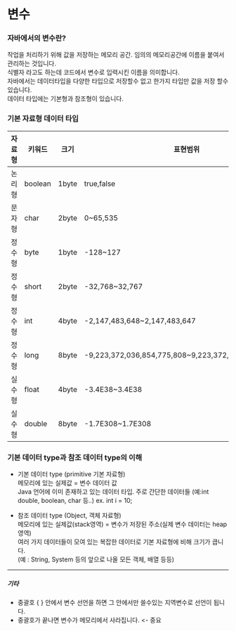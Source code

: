 # 변수  

### 자바에서의 변수란?  
작업을 처리하기 위해 값을 저장하는 메모리 공간. 임의의 메모리공간에 이름을 붙여서 관리하는 것입니다.  
식별자 라고도 하는데 코드에서 변수로 입력시킨 이름을 의미합니다.   
자바에서는 데이터타입을 다양한 타입으로 저장할수 없고 한가지 타입만 값을 저장 할수 있습니다.   
데이터 타입에는 기본형과 참조형이 있습니다.  

### 기본 자료형 데이터 타입  
|자료형|키워드|크기|표현범위|
|-----|------|---|--------|
|논리형|boolean|1byte|true,false|
|문자형|char|2byte|0~65,535|
|정수형|byte|1byte|-128~127|
|정수형|short|2byte|-32,768~32,767|
|정수형|int|4byte|-2,147,483,648~2,147,483,647|
|정수형|long|8byte|-9,223,372,036,854,775,808~9,223,372,036,854,775,807|
|실수형|float|4byte|-3.4E38~3.4E38|
|실수형|double|8byte|-1.7E308~1.7E308|

### 기본 데이터 type과 참조 데이터 type의 이해  

- 기본 데이터 type (primitive 기본 자료형)   
  메모리에 있는 실제값 = 변수 데이터 값   
  Java 언어에 이미 존재하고 있는 데이터 타입. 주로 간단한 데이터들 (예:int double, boolean, char 등..) ex. int i = 10;  

- 참조 데이터 type (Object, 객체 자료형)   
 메모리에 있는 실제값(stack영역) = 변수가 저장된 주소(실제 변수 데이터는 heap 영역)   
여러 가지 데이터들이 모여 있는 복잡한 데이터로 기본 자료형에 비해 크기가 큽니다.   
(예 : String, System 등의 앞으로 나올 모든 객체, 배열 등등)   
  
  
------

##### 기타
 - 중괄호 { } 안에서 변수 선언을 하면 그 안에서만 쓸수있는 지역변수로 선언이 됩니다.   
 - 중괄호가 끝나면 변수가 메모리에서 사라집니다. <- 중요  






















